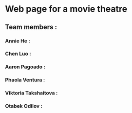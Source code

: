 # Web page for a movie theatre
## Team members : 
### Annie He : 
### Chen Luo : 
### Aaron Pagoado : 
### Phaola Ventura : 
### Viktoria Takshaitova :
### Otabek Odilov : 

